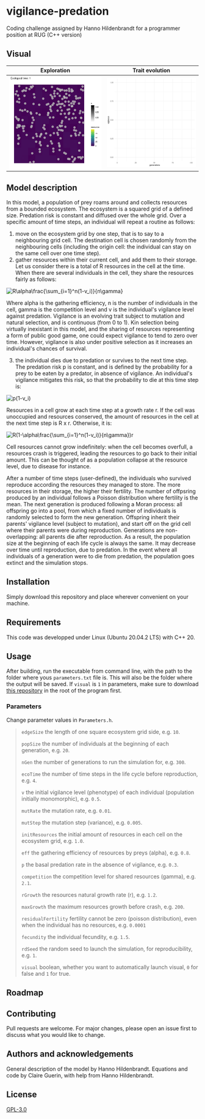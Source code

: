 # vigilance-predation
Coding challenge assigned by Hanno Hildenbrandt for a programmer position at RUG (C++ version)

## Visual


Exploration                  | Trait evolution
:---------------------------:|:----------------------------:
![eanim](gifs/ecosystem.gif) | ![vanim](gifs/vigilance.gif)


## Model description

In this model, a population of prey roams around and collects resources from a bounded ecosystem. The ecosystem is a squared grid of a defined size. Predation risk is constant and diffused over the whole grid. Over a specific amount of time steps, an individual will repeat a routine as follows:

1. move on the ecosystem grid by one step, that is to say to a neighbouring grid cell. The destination cell is chosen randomly from the neighbouring cells (including the origin cell: the individual can stay on the same cell over one time step).
2. gather resources within their current cell, and add them to their storage. Let us consider there is a total of R resources in the cell at the time. When there are several individuals in the cell, they share the resources fairly as follows:

<img src="https://latex.codecogs.com/svg.latex?R\alpha\frac{\sum_{i=1}^n(1-v_i)}{n\gamma}" title="R\alpha\frac{\sum_{i=1}^n(1-v_i)}{n\gamma}" />

Where alpha is the gathering efficiency, n is the number of individuals in the cell, gamma is the competition level and v is the individual's vigilance level against predation. Vigilance is an evolving trait subject to mutation and natural selection, and is continuous (from 0 to 1). Kin selection being virtually inexistant in this model, and the sharing of resources representing a form of public good game, one could expect vigilance to tend to zero over time. However, vigilance is also under positive selection as it increases an individual's chances of survival.

3. the individual dies due to predation or survives to the next time step. The predation risk p is constant, and is defined by the probability for a prey to be eaten by a predator, in absence of vigilance. An individual's vigilance mitigates this risk, so that the probability to die at this time step is:

<img src="https://latex.codecogs.com/svg.latex?p(1-v_i)" title="p(1-v_i)" />

Resources in a cell grow at each time step at a growth rate r. If the cell was unoccupied and resources conserved, the amount of resources in the cell at the next time step is R x r. Otherwise, it is:

<img src="https://latex.codecogs.com/svg.latex?R(1-\alpha\frac{\sum_{i=1}^n(1-v_i)}{n\gamma})r" title="R(1-\alpha\frac{\sum_{i=1}^n(1-v_i)}{n\gamma})r" />

Cell resources cannot grow indefinitely: when the cell becomes overfull, a resources crash is triggered, leading the resources to go back to their initial amount. This can be thought of as a population collapse at the resource level, due to disease for instance.

After a number of time steps (user-defined), the individuals who survived reproduce according the resources they managed to store. The more resources in their storage, the higher their fertility. The number of offpsring produced by an individual follows a Poisson distribution where fertility is the mean. The next generation is produced following a Moran process: all offspring go into a pool, from which a fixed number of individuals is randomly selected to form the new generation. Offspring inherit their parents' vigilance level (subject to mutation), and start off on the grid cell where their parents were during reproduction. Generations are non-overlapping: all parents die after reproduction. As a result, the population size at the beginning of each life cycle is always the same. It may decrease over time until reproduction, due to predation. In the event where all individuals of a generation were to die from predation, the population goes extinct and the simulation stops.

## Installation

Simply download this repository and place wherever convenient on your machine.

## Requirements
This code was developped under Linux (Ubuntu 20.04.2 LTS) with C++ 20.

## Usage

After building, run the executable from command line, with the path to the folder where yous `parameters.txt` file is. This will also be the folder where the output will be saved. If `visual` is `1` in parameters, make sure to download [this repository](https://github.com/ClaireGuerin/anim-vigil) in the root of the program first.

### Parameters
Change parameter values in `Parameters.h`.

> `edgeSize` the length of one square ecosystem grid side, e.g. `10`.
> 
> `popSize` the number of individuals at the beginning of each generation, e.g. `20`.
> 
> `nGen` the number of generations to run the simulation for, e.g. `300`.
> 
> `ecoTime` the number of time steps in the life cycle before reproduction, e.g. `4`.
>
> `v` the initial vigilance level (phenotype) of each individual (population initially monomorphic), e.g. `0.5`.
> 
> `mutRate` the mutation rate, e.g. `0.01`.
> 
> `mutStep` the mutation step (variance), e.g. `0.005`.
> 
> `initResources` the initial amount of resources in each cell on the ecosystem grid, e.g. `1.0`.
> 
> `eff` the gathering efficiency of resources by preys (alpha), e.g. `0.8`.
> 
> `p` the basal predation rate in the absence of vigilance, e.g. `0.3`.
> 
> `competition` the competition level for shared resources (gamma), e.g. `2.1`.
> 
> `rGrowth` the resources natural growth rate (r), e.g. `1.2`.
>
> `maxGrowth` the maximum resources growth before crash, e.g. `200`.
>
> `residualFertility` fertility cannot be zero (poisson distribution), even when the individual has no resources, e.g. `0.0001`
> 
> `fecundity` the individual fecundity, e.g. `1.5`.
>
> `rdSeed` the random seed to launch the simulation, for reproducibility, e.g. `1`.
>
> `visual` boolean, whether you want to automatically launch visual, `0` for false and `1` for true.

## Roadmap

## Contributing
Pull requests are welcome. For major changes, please open an issue first to discuss what you would like to change.

## Authors and acknowledgements
General description of the model by Hanno Hildenbrandt.
Equations and code by Claire Guerin, with help from Hanno Hildenbrandt.

## License

[GPL-3.0](https://github.com/ClaireGuerin/vigilance-predation/blob/main/LICENSE)
